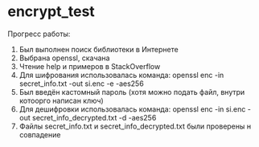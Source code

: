# encrypt_test

Прогресс работы:

1. Был выполнен поиск библиотеки в Интернете
2. Выбрана openssl, скачана
3. Чтение help и примеров в StackOverflow
4. Для шифрования использовалась команда: openssl enc -in secret_info.txt -out si.enc -e -aes256
5. Был введён кастомный пароль (хотя можно подать файл, внутри котоорго написан ключ)
6. Для дешифровки использовалась команда: openssl enc -in si.enc -out secret_info_decrypted.txt -d -aes256
7. Файлы secret_info.txt и secret_info_decrypted.txt были проверены н совпадение
